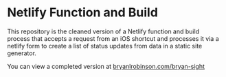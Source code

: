 # Netlify Function and Build

This repository is the cleaned version of a Netlify function and build process that accepts a request from an iOS shortcut and processes it via a netlify form to create a list of status updates from data in a static site generator.

You can view a completed version at [bryanlrobinson.com/bryan-sight](https://bryanlrobinson.com/bryan-sight)